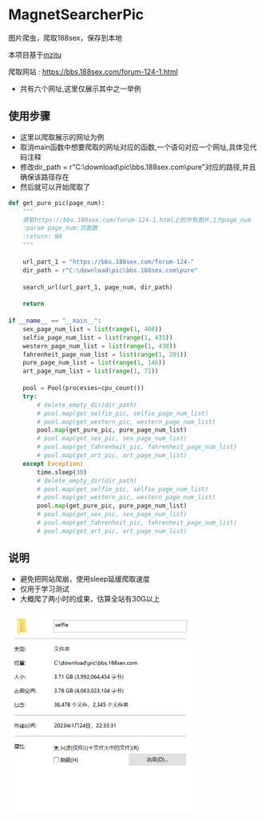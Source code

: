 # MagnetSearcherPic
图片爬虫，爬取188sex，保存到本地

本项目基于[mzitu](https://github.com/chenjiandongx/mzitu) 

爬取网站 : https://bbs.188sex.com/forum-124-1.html
* 共有六个网址,这里仅展示其中之一举例

## 使用步骤
* 这里以爬取展示的网址为例
* 取消main函数中想要爬取的网址对应的函数,一个语句对应一个网址,具体见代码注释
* 修改dir_path = r"C:\download\pic\bbs.188sex.com\pure"对应的路径,并且确保该路径存在
* 然后就可以开始爬取了

```python
def get_pure_pic(page_num):
    """
    获取https://bbs.188sex.com/forum-124-1.html上的所有图片,1为page_num
    :param page_num:页面数
    :return: NA
    """

    url_part_1 = "https://bbs.188sex.com/forum-124-"
    dir_path = r"C:\download\pic\bbs.188sex.com\pure"

    search_url(url_part_1, page_num, dir_path)

    return

if __name__ == "__main__":
    sex_page_num_list = list(range(1, 408))
    selfie_page_num_list = list(range(1, 435))
    western_page_num_list = list(range(1, 438))
    fahrenheit_page_num_list = list(range(1, 201))
    pure_page_num_list = list(range(1, 146))
    art_page_num_list = list(range(1, 72))

    pool = Pool(processes=cpu_count())
    try:
        # delete_empty_dir(dir_path)
        # pool.map(get_selfie_pic, selfie_page_num_list)
        # pool.map(get_western_pic, western_page_num_list)
        pool.map(get_pure_pic, pure_page_num_list)
        # pool.map(get_sex_pic, sex_page_num_list)
        # pool.map(get_fahrenheit_pic, fahrenheit_page_num_list)
        # pool.map(get_art_pic, art_page_num_list)
    except Exception:
        time.sleep(30)
        # delete_empty_dir(dir_path)
        # pool.map(get_selfie_pic, selfie_page_num_list)
        # pool.map(get_western_pic, western_page_num_list)
        pool.map(get_pure_pic, pure_page_num_list)
        # pool.map(get_sex_pic, sex_page_num_list)
        # pool.map(get_fahrenheit_pic, fahrenheit_page_num_list)
        # pool.map(get_art_pic, art_page_num_list)
```

## 说明

* 避免把网站爬崩，使用sleep延缓爬取速度
* 仅用于学习测试
* 大概爬了两小时的成果，估算全站有30G以上
<img src="img.png" style="zoom:50%;" />
